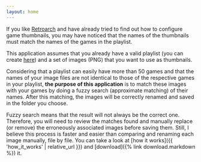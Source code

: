 ```yaml
---
layout: home
---
```


If you like [Retroarch](https://www.retroarch.com/) and have already tried to find out how to configure game thumbnails, you may have noticed that the names of the thumbnails must match the names of the games in the playlist.

This application assumes that you already have a valid playlist (you can create [here](https://www.marcrobledo.com/retroarch-playlist-editor/)) and a set of images (PNG) that you want to use as thumbnails.

Considering that a playlist can easily have more than 50 games and that the names of your image files are not identical to those of the respective games in your playlist, **the purpose of this application** is to match these images with your games by doing a fuzzy search (approximate matching) of their names. After this matching, the images will be correctly renamed and saved in the folder you choose.

Fuzzy search means that the result will not always be the correct one. Therefore, you will need to review the matches found and manually replace (or remove) the erroneously associated images before saving them. Still, I believe this process is faster and easier than comparing and renaming each image manually, file by file.
You can take a look at [how it works]({{ 'how_it_works' | relative_url }}) and [download]({% link download.markdown %}) it.